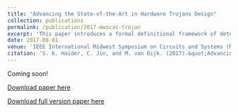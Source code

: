 ```yaml
---
title: "Advancing the State-of-the-Art in Hardware Trojans Design"
collection: publications
permalink: /publication/2017-mwscas-trojan
excerpt: 'This paper introduces a formal definitional framework of deterministic hardware Trojan designs.'
date: 2017-08-01
venue: 'IEEE International Midwest Symposium on Circuits and Systems (MWSCAS)'
citation: 'S. K. Haider, C. Jin, and M. van Dijk. (2017).&quot;Advancing the State-of-the-Art in Hardware Trojans Design&quot; <i>IEEE International Midwest Symposium on Circuits and Systems (MWSCAS)</i>. '
---
```


Coming soon!

[Download paper here](https://ieeexplore.ieee.org/document/8053050)

[Download full version paper here](http://arxiv.org/abs/1605.08413)
